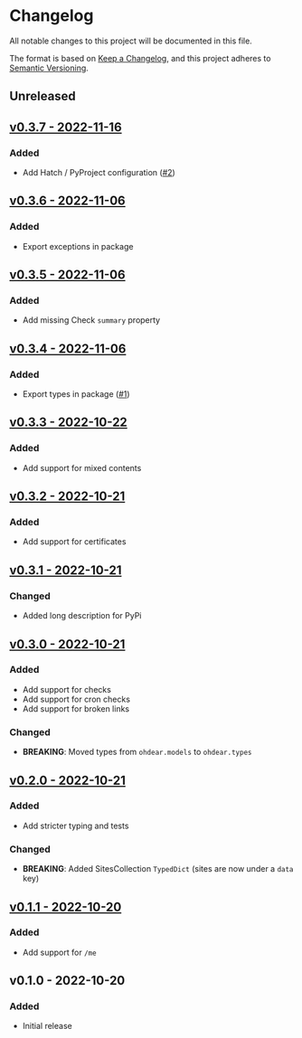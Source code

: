 # Changelog

All notable changes to this project will be documented in this file.

The format is based on [Keep a Changelog](https://keepachangelog.com), and this project adheres to [Semantic Versioning](https://semver.org).

## Unreleased

## [v0.3.7 - 2022-11-16](https://github.com/owenvoke/ohdear-python-sdk/compare/v0.3.6...v0.3.7)

### Added
- Add Hatch / PyProject configuration ([#2](https://github.com/owenvoke/ohdear-python-sdk/pull/2))

## [v0.3.6 - 2022-11-06](https://github.com/owenvoke/ohdear-python-sdk/compare/v0.3.5...v0.3.6)

### Added
- Export exceptions in package

## [v0.3.5 - 2022-11-06](https://github.com/owenvoke/ohdear-python-sdk/compare/v0.3.4...v0.3.5)

### Added
- Add missing Check `summary` property

## [v0.3.4 - 2022-11-06](https://github.com/owenvoke/ohdear-python-sdk/compare/v0.3.3...v0.3.4)

### Added
- Export types in package ([#1](https://github.com/owenvoke/ohdear-python-sdk/pull/1))

## [v0.3.3 - 2022-10-22](https://github.com/owenvoke/ohdear-python-sdk/compare/v0.3.2...v0.3.3)

### Added
- Add support for mixed contents

## [v0.3.2 - 2022-10-21](https://github.com/owenvoke/ohdear-python-sdk/compare/v0.3.1...v0.3.2)

### Added
- Add support for certificates

## [v0.3.1 - 2022-10-21](https://github.com/owenvoke/ohdear-python-sdk/compare/v0.3.0...v0.3.1)

### Changed
- Added long description for PyPi

## [v0.3.0 - 2022-10-21](https://github.com/owenvoke/ohdear-python-sdk/compare/v0.2.0...v0.3.0)

### Added
- Add support for checks
- Add support for cron checks
- Add support for broken links

### Changed
- **BREAKING**: Moved types from `ohdear.models` to `ohdear.types`

## [v0.2.0 - 2022-10-21](https://github.com/owenvoke/ohdear-python-sdk/compare/v0.1.1...v0.2.0)

### Added
- Add stricter typing and tests

### Changed
- **BREAKING**: Added SitesCollection `TypedDict` (sites are now under a `data` key)

## [v0.1.1 - 2022-10-20](https://github.com/owenvoke/ohdear-python-sdk/compare/v0.1.0...v0.1.1)

### Added
- Add support for `/me`

## v0.1.0 - 2022-10-20

### Added
- Initial release
